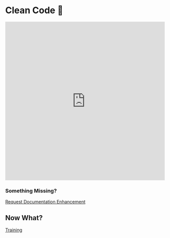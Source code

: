 # Clean Code 🫧
 
 <div class="video-container">
 <iframe width="100%" height="500" src="https://www.youtube.com/embed/-5pb4coXr9A?si=4t_QJIPU4G0j0UwV" title="YouTube video player" frameborder="0" allow="accelerometer; autoplay; clipboard-write; encrypted-media; gyroscope; picture-in-picture; web-share" referrerpolicy="strict-origin-when-cross-origin" allowfullscreen></iframe>
 </div>

### Something Missing?

<div class="grid-buttons">
    <a class="btn" href="https://forms.gle/2ZMtwUxg1egV8sHT8">Request Documentation Enhancement</a>
</div>

## Now What?

<div class="grid-buttons">
    <a class="btn" href="{{ '/training/' | url }}">Training</a>
</div>